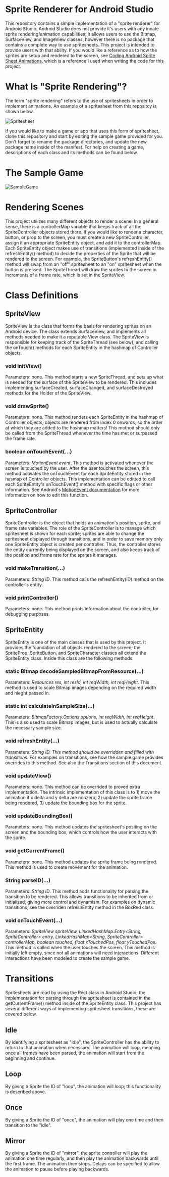 # Sprite Renderer for Android Studio

This repository contains a simple implementation of a "sprite renderer" for Android Studio. Android Studio does not provide it's users with any innate sprite rendering/animation capabilities; it allows users to use the Bitmap, SurfaceView, and ImageView classes, however there is no package that contains a complete way to use spritesheets. This project is intended to provide users with that ability. If you would like a reference as to how the sprites are setup and rendered to the screen, see [Coding Android Sprite Sheet Animations](http://gamecodeschool.com/android/coding-android-sprite-sheet-animations/), which is a reference I used when writing the code for this project.

# What Is "Sprite Rendering"?

The term "sprite rendering" refers to the use of spritesheets in order to implement animations. An example of a spritesheet from this repositoy is shown below.

![Spritesheet](/app/src/main/res/mipmap-xxxhdpi/spritesheet_box_rotate_up_red_mirror.png)

If you would like to make a game or app that uses this form of spritesheet, clone this repository and start by editing the sample game provided for you. Don't forget to rename the package directories, and update the new package name inside of the manifest. For help on creating a game, descriptions of each class and its methods can be found below.

# The Sample Game

![SampleGame](/source/Photoshop/sample_game_description.png)

# Rendering Scenes

This project utilizes many different objects to render a scene. In a general sense, there is a controllerMap variable that keeps track of all the SpriteController objects stored there. If you would like to render a character, button, or prop to the screen, you must create a new SpriteController, assign it an appropriate SpriteEntity object, and add it to the controllerMap. Each SpriteEntity object makes use of transitions (implemented inside of the refreshEntity() method) to decide the properties of the Sprite that will be rendered to the screen. For example, the SpriteButton's refreshEntity() method will swap from an "off" spritesheet to an "on" spritesheet when the button is pressed. The SpriteThread will draw the sprites to the screen in increments of a frame rate, which is set in the SpriteView.

# Class Definitions

## SpriteView

SpriteView is the class that forms the basis for rendering sprites on an Android device. The class extends SurfaceView, and implements all methods needed to make it a reputable View class. The SpriteView is responsible for keeping track of the SpriteThread (see below), and calling the onTouch() methods for each SpriteEntity in the hashmap of Controller objects.

### void initView()

Parameters: none. This method starts a new SpriteThread, and sets up what is needed for the surface of the SpriteView to be rendered. This includes implementing surfaceCreated, surfaceChanged, and surfaceDestroyed methods for the Holder of the SpriteView.

### void drawSprite()

Parameters: none. This method renders each SpriteEntity in the hashmap of Controller objects; objects are rendered from index 0 onwards, so the order at which they are added to the hashmap matters! This method should only be called from the SpriteThread whenever the time has met or surpassed the frame rate.

### boolean onTouchEvent(...)

Parameters: *MotionEvent event*. This method is activated whenever the screen is touched by the user. After the user touches the screen, this method activates the onTouchEvent for each SpriteEntity stored in the hasmap of Controller objects. This implementation can be editted to call each SpriteEntity's onTouchEvent() method with specific flags or other information. See Android's [MotionEvent documentation](https://developer.android.com/reference/android/view/MotionEvent.html) for more information on how to edit this function.

## SpriteController

SpriteController is the object that holds an animation's position, sprite, and frame rate variables. The role of the SpriteController is to manage which spritesheet is shown for each sprite; sprites are able to change the spritesheet displayed through transitions, and in order to save memory only one SpriteEntity object is created per controller. Thus, the controller stores the entity currently being displayed on the screen, and also keeps track of the position and frame rate for the sprites it manages.

### void makeTransition(...)

Parameters: *String ID*. This method calls the refreshEntity(ID) method on the controller's entity.

### void printController()

Parameters: none. This method prints information about the controller, for debugging purposes.

## SpriteEntity

SpriteEntity is one of the main classes that is used by this project. It provides the foundation of all objects rendered to the screen; the SpriteProp, SpriteButton, and SpriteCharacter classes all extend the SpriteEntity class. Inside this class are the following methods:

### static Bitmap decodeSampledBitmapFromResource(...)

Parameters: *Resources res, int resId, int reqWidth, int reqHeight*. This method is used to scale Bitmap images depending on the required width and hieght passed in.

### static int calculateInSampleSize(...)

Parameters: *BitmapFactory.Options options, int reqWidth, int reqHeight*. This is also used to scale Bitmap images, but is used to actually calculate the necessary sample size.

### void refreshEntity(...)

Parameters: *String ID. This method should be overridden and filled with transitions*. For examples on transitions, see how the sample game provides overrides to this method. See also the Transitions section of this document.

### void updateView()

Parameters: none. This method can be overrided to proved extra implementation. The intrinsic implementation of this class is to 1) move the animation if x delta and y delta are nonzero, 2) update the sprite frame being rendered, 3) update the bounding box for the sprite.

### void updateBoundingBox()

Parameters: none. This method updates the spritesheet's positing on the screen and the bounding box, which controls how the user interacts with the sprite.

### void getCurrentFrame()

Parameters: none. This method updates the sprite frame being rendered. This method is used to create movement for the animation.

### String parseID(...)

Parameters: *String ID*. This method adds functionality for parsing the transition to be rendered. This allows transitions to be inherited from or initialized, giving more control and dynamism. For examples on dynamic transitions, see the overriden refreshEntity method in the BoxRed class.

### void onTouchEvent(...)

Parameters: *SpriteView spriteView, LinkedHashMap.Entry<String, SpriteController> entry, LinkedHashMap<String, SpriteController> controllerMap, boolean touched, float xTouchedPos, float yTouchedPos*. This method is called when the user touches the screen. This method is initially left empty, since not all animations will need interactions. Different interactions have been modeled to create the sample game.

# Transitions

Spritesheets are read by using the Rect class in Android Studio; the implementation for parsing through the spritesheet is contained in the getCurrentFrame() method inside of the SpriteEntity class. This project has several different ways of implementing spritesheet transitions, these are covered below.

## Idle

By identifying a spritesheet as "idle", the SpriteController has the ability to return to that animation when necessary. The animation will loop, meaning once all frames have been parsed, the animation will start from the beginning and continue.

## Loop

By giving a Sprite the ID of "loop", the animation will loop; this functionality is described above.

## Once

By giving a Sprite the ID of "once", the animation will play one time and then transition to the "idle".

## Mirror

By giving a Sprite the ID of "mirror", the sprite controller will play the animation one time regularly, and then play the animation backwards until the first frame. The animation then stops. Delays can be specified to allow the animation to pause before playing backwards.
